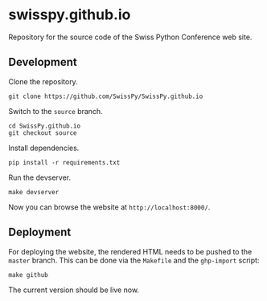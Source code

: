 # swisspy.github.io

Repository for the source code of the Swiss Python Conference web site.

## Development

Clone the repository.

    git clone https://github.com/SwissPy/SwissPy.github.io

Switch to the `source` branch.

    cd SwissPy.github.io
    git checkout source

Install dependencies.

    pip install -r requirements.txt

Run the devserver.

    make devserver

Now you can browse the website at `http://localhost:8000/`.

## Deployment

For deploying the website, the rendered HTML needs to be pushed to the `master`
branch. This can be done via the `Makefile` and the `ghp-import` script:

    make github

The current version should be live now.
